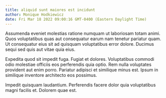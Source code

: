 ```yaml
---
title: aliquid sunt maiores est incidunt
author: Monique Hodkiewicz
date: Fri Mar 18 2022 09:00:16 GMT-0400 (Eastern Daylight Time)
---
```

Assumenda eveniet molestias ratione numquam ut laboriosam totam animi. Quos voluptatibus quas aut consequatur earum nam tenetur pariatur quam. Ut consequatur eius sit ad quisquam voluptatibus error dolore. Ducimus sequi sed quis aut vitae quia eius.

 Expedita quod sit impedit fuga. Fugiat et dolores. Voluptatibus commodi odio molestiae officiis eos perferendis quia optio. Rem nulla voluptates provident aut enim porro. Pariatur adipisci et similique minus est. Ipsum in similique inventore architecto eos possimus.

 Impedit quisquam laudantium. Perferendis facere dolor quia voluptatibus magni facilis et. Dolorem quae est.